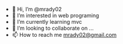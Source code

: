 - 👋 Hi, I’m @mrady02
- 👀 I’m interested in web programing
- 🌱 I’m currently learning mvc
- 💞️ I’m looking to collaborate on ...
- 📫 How to reach me mrady02@gmail.com

<!---
mrady02/mrady02 is a ✨ special ✨ repository because its `README.md` (this file) appears on your GitHub profile.
You can click the Preview link to take a look at your changes.
--->
